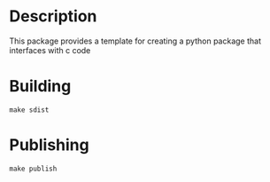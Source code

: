 # Description

This package provides a template for creating a python package that interfaces with c code

# Building

`make sdist`

# Publishing

`make publish`
